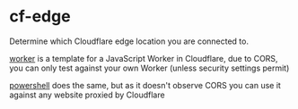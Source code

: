 # cf-edge
Determine which Cloudflare edge location you are connected to.

[worker](https://github.com/b1m-dev/cf-node/blob/main/worker) is a template for a JavaScript Worker in Cloudflare, due to CORS, you can only test against your own Worker (unless security settings permit)

[powershell](https://github.com/b1m-dev/cf-node/blob/main/powershell) does the same, but as it doesn't observe CORS you can use it
against any website proxied by Cloudflare
